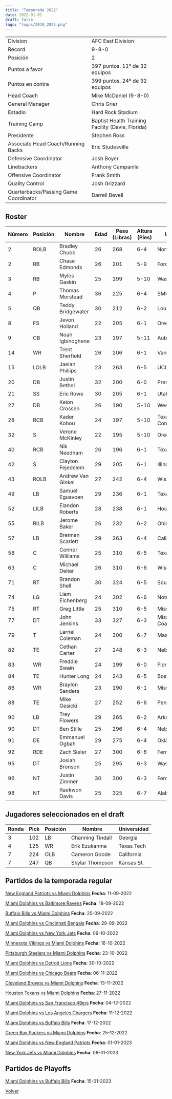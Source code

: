 ```yaml
---
title: "Temporada 2022"
date: 2022-01-01
draft: false
logo: "logos/2018_2025.png"
---
```


|                      |                      |
|-------------------------|---------------------------|
| Division               | AFC East Division            |
| Record                 | 9-8-0              |
| Posición               | 2            |
| Puntos a favor         | 397 puntos. 11º de 32 equipos           |
| Puntos en contra       | 399 puntos. 24º de 32 equipos       |
| Head Coach             | Mike McDaniel (9-8-0)               |
| General Manager        | Chris Grier      |
| Estadio                | Hard Rock Stadium             |
| Training Camp          | Baptist Health Training Facility (Davie, Florida)        |
| Presidente | Stephen Ross |
| Associate Head Coach/Running Backs | Eric Studesville |
| Defensive Coordinator | Josh Boyer |
| Linebackers | Anthony Campanile |
| Offensive Coordinator | Frank Smith |
| Quality Control | Josh Grizzard |
| Quarterbacks/Passing Game Coordinator | Darrell Bevell |


## Roster

| Número | Posición | Nombre           | Edad | Peso (Libras) | Altura (Píes) | Universidad          |
|--------|----------|------------------|------|---------------|---------------|----------------------|
| 2 | ROLB | Bradley Chubb | 26 | 268 | 6-4 | North Carolina St. |
| 2 | RB | Chase Edmonds | 26 | 201 | 5-9 | Fordham |
| 3 | RB | Myles Gaskin | 25 | 199 | 5-10 | Washington |
| 4 | P | Thomas Morstead | 36 | 225 | 6-4 | SMU |
| 5 | QB | Teddy Bridgewater | 30 | 212 | 6-2 | Louisville |
| 8 | FS | Jevon Holland | 22 | 205 | 6-1 | Oregon |
| 9 | CB | Noah Igbinoghene | 23 | 197 | 5-11 | Auburn |
| 14 | WR | Trent Sherfield | 26 | 206 | 6-1 | Vanderbilt |
| 15 | LOLB | Jaelan Phillips | 23 | 263 | 6-5 | UCLA,Miami (FL) |
| 20 | DB | Justin Bethel | 32 | 200 | 6-0 | Presbyterian |
| 21 | SS | Eric Rowe | 30 | 205 | 6-1 | Utah |
| 27 | DB | Keion Crossen | 26 | 190 | 5-10 | Western Carolina |
| 28 | RCB | Kader Kohou | 24 | 197 | 5-10 | Texas A&M-Commerce |
| 32 | S | Verone McKinley | 22 | 195 | 5-10 | Oregon |
| 40 | RCB | Nik Needham | 26 | 196 | 6-1 | Texas-El Paso |
| 42 | S | Clayton Fejedelem | 29 | 205 | 6-1 | Illinois |
| 43 | ROLB | Andrew Van Ginkel | 27 | 242 | 6-4 | Wisconsin |
| 49 | LB | Samuel Eguavoen | 29 | 236 | 6-1 | Texas Tech |
| 52 | LILB | Elandon Roberts | 28 | 238 | 6-1 | Houston |
| 55 | RILB | Jerome Baker | 26 | 232 | 6-2 | Ohio St. |
| 57 | LB | Brennan Scarlett | 29 | 263 | 6-4 | California,Stanford |
| 58 | C | Connor Williams | 25 | 310 | 6-5 | Texas |
| 63 | C | Michael Deiter | 26 | 310 | 6-6 | Wisconsin |
| 71 | RT | Brandon Shell | 30 | 324 | 6-5 | South Carolina |
| 74 | LG | Liam Eichenberg | 24 | 302 | 6-6 | Notre Dame |
| 75 | RT | Greg Little | 25 | 310 | 6-5 | Mississippi |
| 77 | DT | John Jenkins | 33 | 327 | 6-3 | Mississippi Gulf Coast CC,Georgia |
| 79 | T | Larnel Coleman | 24 | 300 | 6-7 | Massachusetts |
| 82 | TE | Cethan Carter | 27 | 248 | 6-3 | Nebraska |
| 83 | WR | Freddie Swain | 24 | 199 | 6-0 | Florida |
| 84 | TE | Hunter Long | 24 | 243 | 6-5 | Boston Col. |
| 86 | WR | Braylon Sanders | 23 | 190 | 6-1 | Mississippi |
| 88 | TE | Mike Gesicki | 27 | 252 | 6-6 | Penn St. |
| 90 | LB | Trey Flowers | 29 | 265 | 6-2 | Arkansas |
| 90 | DT | Ben Stille | 25 | 296 | 6-4 | Nebraska |
| 91 | DE | Emmanuel Ogbah | 29 | 275 | 6-4 | Oklahoma St. |
| 92 | RDE | Zach Sieler | 27 | 300 | 6-6 | Ferris St. |
| 95 | DT | Josiah Bronson | 25 | 295 | 6-3 | Washington |
| 96 | NT | Justin Zimmer | 30 | 300 | 6-3 | Ferris St. |
| 98 | NT | Raekwon Davis | 25 | 325 | 6-7 | Alabama |


## Jugadores seleccionados en el draft

| Ronda | Pick | Posición | Nombre           | Universidad          |
|-------|------|----------|------------------|----------------------|
| 3 | 102 | LB | Channing Tindall | Georgia |
| 4 | 125 | WR | Erik Ezukanma | Texas Tech |
| 7 | 224 | OLB | Cameron Goode | California |
| 7 | 247 | QB | Skylar Thompson | Kansas St. |


## Partidos de la temporada regular

[New England Patriots vs Miami Dolphins](/historia/partidos/ne-mia-20220911) **Fecha**: 11-09-2022

[Miami Dolphins vs Baltimore Ravens](/historia/partidos/mia-bal-20220918) **Fecha**: 18-09-2022

[Buffalo Bills vs Miami Dolphins](/historia/partidos/buf-mia-20220925) **Fecha**: 25-09-2022

[Miami Dolphins vs Cincinnati Bengals](/historia/partidos/mia-cin-20220929) **Fecha**: 29-09-2022

[Miami Dolphins vs New York Jets](/historia/partidos/mia-nyj-20221009) **Fecha**: 09-10-2022

[Minnesota Vikings vs Miami Dolphins](/historia/partidos/min-mia-20221016) **Fecha**: 16-10-2022

[Pittsburgh Steelers vs Miami Dolphins](/historia/partidos/pit-mia-20221023) **Fecha**: 23-10-2022

[Miami Dolphins vs Detroit Lions](/historia/partidos/mia-det-20221030) **Fecha**: 30-10-2022

[Miami Dolphins vs Chicago Bears](/historia/partidos/mia-chi-20221106) **Fecha**: 06-11-2022

[Cleveland Browns vs Miami Dolphins](/historia/partidos/cle-mia-20221113) **Fecha**: 13-11-2022

[Houston Texans vs Miami Dolphins](/historia/partidos/hou-mia-20221127) **Fecha**: 27-11-2022

[Miami Dolphins vs San Francisco 49ers](/historia/partidos/mia-sf-20221204) **Fecha**: 04-12-2022

[Miami Dolphins vs Los Angeles Chargers](/historia/partidos/mia-lac-20221211) **Fecha**: 11-12-2022

[Miami Dolphins vs Buffalo Bills](/historia/partidos/mia-buf-20221217) **Fecha**: 17-12-2022

[Green Bay Packers vs Miami Dolphins](/historia/partidos/gb-mia-20221225) **Fecha**: 25-12-2022

[Miami Dolphins vs New England Patriots](/historia/partidos/mia-ne-20230101) **Fecha**: 01-01-2023

[New York Jets vs Miami Dolphins](/historia/partidos/nyj-mia-20230108) **Fecha**: 08-01-2023




## Partidos de Playoffs

[Miami Dolphins vs Buffalo Bills](/historia/partidos/mia-buf-20230115) **Fecha**: 15-01-2023




[Volver](/historia)